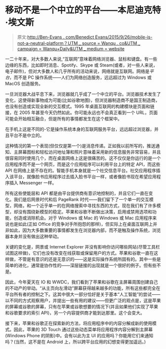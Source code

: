 # 移动不是一个中立的平台——本尼迪克特·埃文斯

> 原文:[http://Ben-Evans . com/Benedict Evans/2015/9/26/mobile-is-not-a-neutral-platform？UTM _ source = Wanqu . co&UTM _ campaign = Wanqu+Daily&UTM _ medium = website](http://ben-evans.com/benedictevans/2015/9/26/mobile-is-not-a-neutral-platform?utm_source=wanqu.co&utm_campaign=Wanqu+Daily&utm_medium=website)

一二十年来，对大多数人来说,“互联网”意味着网络浏览器、鼠标和键盘。有一些边缘的东西，比如即时消息、Spotify、Skype 或 Steam(或者，对一些人来说，电子邮件)，但对大多数人和几乎所有的活动来说，网络就是互联网。网络是*平台*，而不是 PC 操作系统——人们为网络创造服务，远远超过为 Windows 或 MacOS 创造服务。

一旦浏览器大战平息下来，浏览器就几乎成了一个中立的平台。浏览器技术发生了变化，这使得新事物成为可能(比如谷歌地图)，但浏览器制造商不是国王制造商，也没有创造或实现全新的交互模式。1995 年桌面互联网的构建模块是页面和链接，在 2005 年甚至今天仍然如此。你可能永远也不会真正看到一个 URL，页面可能会开始相互融合，但是所有的事情都发生在这个框架中。

在手机上这是不同的-它是操作系统本身的互联网服务平台，远远超过浏览器，并且平台不是中立的。

这种情况的第一个表现(但仅仅是第一个)是消息传递。正如我以前所写的，推送通知、主屏幕图标和轻松访问地址簿和照片意味着采用新的信息服务非常容易，并且很容易同时使用几个，而在桌面网络上这是很痛苦的。这不仅仅是你运行的是一个应用程序而不是一个网页，而是这个应用程序可以利用平台上的特定 API，而这些 API 在网络上是不存在的。智能手机本身就是一个社交信息平台。社交应用程序插入该平台，就像脸书应用程序过去插入脸书平台一样，或者像脸书现在希望应用程序插入 Messenger 一样。

所有这些使能层和 API 都是由平台提供商有意识地控制的，并且它们一直在变化。我们是后网景时代和后 PageRank 时代——我们留下了一个单一的交互模型，网络，和一个近乎单一的在网络搜索中寻找东西的方式，现在我们有了许多模型，却没有围绕新模型的稳定。苹果和谷歌不断做出决策，启用或禁用选项和功能，创造或消除机会。对于 Windows 或 Mac 的 Windows 或 Mac 应用程序来说也是如此(正如 Office 的竞争对手所抱怨的那样)，但实际上在桌面互联网上并非如此，因为大多数重要的事情都发生在浏览器内部，而不是触及操作系统，浏览器本身并没有做出这种举动。

关键的变化是，网景或 Internet Explorer 并没有影响你访问哪些网站(尽管工具栏试图这样做)，它们也没有改变在线获取或保留用户的方式。苹果和谷歌一直在这样做，不管是有意识的还是无意识的——这是实际操作系统所固有的。其中一些是简单的进化，通常是协作性的——深层链接的出现就是一个很好的例子。但有些不是。

因此，今年夏天在 IO 和 WWDC，我们看到了苹果和谷歌在主屏幕周围创建自己的不动产的举动。“从主页向左滑动”屏幕获得越来越多的功能，所有这些都完全在平台所有者的控制之下。这其中很大一部分恰好是关于基本“人工智能”的尝试——以不同的方式观察用户，并提出一些有用的建议——但更广泛的观点是，这是苹果的屏幕或谷歌的屏幕，只有在苹果或谷歌想要的情况下(并且如果他们实现了苹果和谷歌要求的索引 API)，另一个内容提供商才能到达那里。这个会变大。

接下来，苹果和谷歌正在探索新的方法，将应用程序中的内容分解成新的使用模式。因此，苹果的 3D Touch 通过这些动态菜单将应用程序内容分解到主屏幕(Windows Phone 的阴影)中。会有以此为主 UI 的应用吗？你能用它们来通知吗？(当然，这不是在 Android 上，所以跨平台应用的幻想变得更加遥远。)